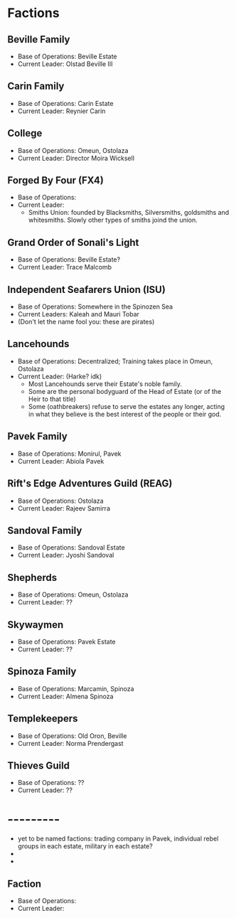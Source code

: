 # Factions

## Beville Family
 - Base of Operations: Beville Estate
 - Current Leader: Olstad Beville III

## Carin Family
 - Base of Operations: Carin Estate
 - Current Leader: Reynier Carin

## College
 - Base of Operations: Omeun, Ostolaza
 - Current Leader: Director Moira Wicksell

## Forged By Four (FX4)
 - Base of Operations: 
 - Current Leader: 
      - Smiths Union: founded by Blacksmiths, Silversmiths, goldsmiths and whitesmiths. Slowly other types of smiths joind the union.

## Grand Order of Sonali's Light
 - Base of Operations: Beville Estate?
 - Current Leader: Trace Malcomb

## Independent Seafarers Union (ISU)
 - Base of Operations: Somewhere in the Spinozen Sea
 - Current Leaders: Kaleah and Mauri Tobar
 - (Don't let the name fool you: these are pirates)

## Lancehounds
 - Base of Operations: Decentralized; Training takes place in Omeun, Ostolaza
 - Current Leader: (Harke? idk)
     - Most Lancehounds serve their Estate's noble family.
     - Some are the personal bodyguard of the Head of Estate (or of the Heir to that title)
     - Some (oathbreakers) refuse to serve the estates any longer, acting in what they believe is the best interest of the people or their god.

## Pavek Family
 - Base of Operations: Monirul, Pavek 
 - Current Leader: Abiola Pavek

## Rift's Edge Adventures Guild (REAG)
 - Base of Operations: Ostolaza
 - Current Leader: Rajeev Samirra

## Sandoval Family
 - Base of Operations: Sandoval Estate
 - Current Leader: Jyoshi Sandoval

## Shepherds
 - Base of Operations: Omeun, Ostolaza
 - Current Leader: ??

## Skywaymen
 - Base of Operations: Pavek Estate
 - Current Leader: ??

## Spinoza Family
 - Base of Operations: Marcamin, Spinoza
 - Current Leader: Almena Spinoza

## Templekeepers
 - Base of Operations: Old Oron, Beville
 - Current Leader: Norma Prendergast

## Thieves Guild
 - Base of Operations: ??
 - Current Leader: ??


# ---------

- yet to be named factions: trading company in Pavek, individual rebel groups in each estate, military in each estate?
-
-


## Faction
 - Base of Operations: 
 - Current Leader: 

